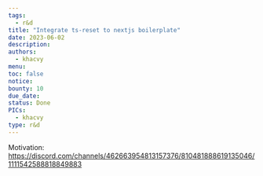 ```yaml
---
tags:
  - r&d
title: "Integrate ts-reset to nextjs boilerplate"
date: 2023-06-02
description: 
authors:
  - khacvy
menu: 
toc: false
notice: 
bounty: 10
due_date: 
status: Done
PICs:
  - khacvy
type: r&d
---
```


Motivation: https://discord.com/channels/462663954813157376/810481888619135046/1111542588818849883